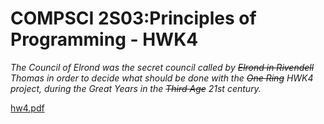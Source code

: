 # COMPSCI 2S03:Principles of Programming - HWK4
*The Council of Elrond was the secret council called by ~~Elrond in Rivendell~~ Thomas in order to decide what should be done with the ~~One Ring~~ HWK4 project, during the Great Years in the ~~Third Age~~ 21st century.*


[hw4.pdf](http://www.cas.mcmaster.ca/~borzoo/teaching/15/2S03/hw/hw4.pdf)


